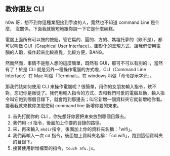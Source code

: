 ## 教你朋友 CLI

h0w 哥，想不到你這種業配接到手痠的人，竟然也不知道 command Line 是什麼，
沒關係，下面我就簡短地跟你說一下它是什麼碗糕。

電腦上面所有可以按的按鈕，管它扁的、圓的、方的、媽祖托夢的（欸不是），都可以叫做 GUI（Graphical User Interface）。圖形化的呈現方式，讓我們使用電腦的人齁，操作起來比較直覺，比較方便，BANG。

然而然而，事情不是憨人想的這麼簡單，既然有 GUI，那可不可以有別的 I，當然有了！於是 CLI 就是另外一種操作電腦的方式啦，CLI（Command Line Interface）在 Mac 叫做「Terminal」，在 windows 叫做「命令提示字元」。

那我們該如何使用 CLI 來操作電腦呢？很簡單，用你的女朋友輸入指令，欸不對，忘記你是叛徒了。我們用輸入指令的方式，去和我們可愛的電腦互動，輸入指令叫它跑到哪個目錄下，就會跑到那邊去；叫它新增一個資料夾它就新增給你看。
接著我就來教你怎麼使用 command line 新增你要的東東。

1. 首先打開你的 CLI ，你先想好你要把東東放到哪個目錄去。
2. 我們用 `cd` 指令，後面加上你要的目錄的路徑。
3. 來，再來輸入 `mkdir`指令，後面加上你的資料夾名稱：「wifi」。
4. 我們再輸入一次 cd 指令，後面加上資料夾名稱：「cd wifi」，跑到這個資料夾的目錄下。
5. 接著使用新增檔案的指令，`touch afu.js`。

